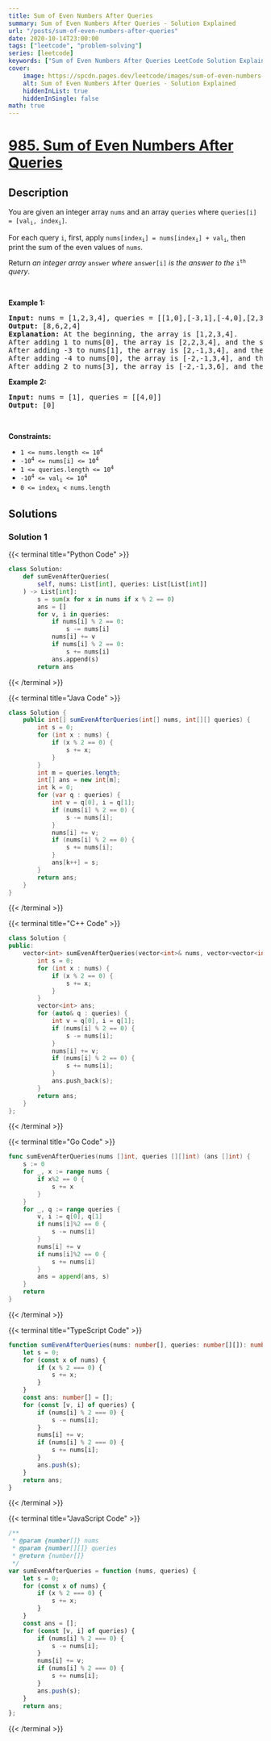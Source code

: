 ```yaml
---
title: Sum of Even Numbers After Queries
summary: Sum of Even Numbers After Queries - Solution Explained
url: "/posts/sum-of-even-numbers-after-queries"
date: 2020-10-14T23:00:00
tags: ["leetcode", "problem-solving"]
series: [leetcode]
keywords: ["Sum of Even Numbers After Queries LeetCode Solution Explained in all languages", "985", "leetcode question 985", "Sum of Even Numbers After Queries", "LeetCode", "leetcode solution in Python3 C++ Java Go PHP Ruby Swift TypeScript Rust C# JavaScript C", "GeeksforGeeks", "InterviewBit", "Coding Ninjas", "HackerRank", "HackerEarth", "CodeChef", "TopCoder", "AlgoExpert", "freeCodeCamp", "Codeforces", "GitHub", "AtCoder", "Samir Paul"]
cover:
    image: https://spcdn.pages.dev/leetcode/images/sum-of-even-numbers-after-queries.webp
    alt: Sum of Even Numbers After Queries - Solution Explained
    hiddenInList: true
    hiddenInSingle: false
math: true
---
```



# [985. Sum of Even Numbers After Queries](https://leetcode.com/problems/sum-of-even-numbers-after-queries)


## Description

<p>You are given an integer array <code>nums</code> and an array <code>queries</code> where <code>queries[i] = [val<sub>i</sub>, index<sub>i</sub>]</code>.</p>

<p>For each query <code>i</code>, first, apply <code>nums[index<sub>i</sub>] = nums[index<sub>i</sub>] + val<sub>i</sub></code>, then print the sum of the even values of <code>nums</code>.</p>

<p>Return <em>an integer array </em><code>answer</code><em> where </em><code>answer[i]</code><em> is the answer to the </em><code>i<sup>th</sup></code><em> query</em>.</p>

<p>&nbsp;</p>
<p><strong class="example">Example 1:</strong></p>

<pre>
<strong>Input:</strong> nums = [1,2,3,4], queries = [[1,0],[-3,1],[-4,0],[2,3]]
<strong>Output:</strong> [8,6,2,4]
<strong>Explanation:</strong> At the beginning, the array is [1,2,3,4].
After adding 1 to nums[0], the array is [2,2,3,4], and the sum of even values is 2 + 2 + 4 = 8.
After adding -3 to nums[1], the array is [2,-1,3,4], and the sum of even values is 2 + 4 = 6.
After adding -4 to nums[0], the array is [-2,-1,3,4], and the sum of even values is -2 + 4 = 2.
After adding 2 to nums[3], the array is [-2,-1,3,6], and the sum of even values is -2 + 6 = 4.
</pre>

<p><strong class="example">Example 2:</strong></p>

<pre>
<strong>Input:</strong> nums = [1], queries = [[4,0]]
<strong>Output:</strong> [0]
</pre>

<p>&nbsp;</p>
<p><strong>Constraints:</strong></p>

<ul>
	<li><code>1 &lt;= nums.length &lt;= 10<sup>4</sup></code></li>
	<li><code>-10<sup>4</sup> &lt;= nums[i] &lt;= 10<sup>4</sup></code></li>
	<li><code>1 &lt;= queries.length &lt;= 10<sup>4</sup></code></li>
	<li><code>-10<sup>4</sup> &lt;= val<sub>i</sub> &lt;= 10<sup>4</sup></code></li>
	<li><code>0 &lt;= index<sub>i</sub> &lt; nums.length</code></li>
</ul>

## Solutions

### Solution 1

<!-- tabs:start -->

{{< terminal title="Python Code" >}}
```python
class Solution:
    def sumEvenAfterQueries(
        self, nums: List[int], queries: List[List[int]]
    ) -> List[int]:
        s = sum(x for x in nums if x % 2 == 0)
        ans = []
        for v, i in queries:
            if nums[i] % 2 == 0:
                s -= nums[i]
            nums[i] += v
            if nums[i] % 2 == 0:
                s += nums[i]
            ans.append(s)
        return ans
```
{{< /terminal >}}

{{< terminal title="Java Code" >}}
```java
class Solution {
    public int[] sumEvenAfterQueries(int[] nums, int[][] queries) {
        int s = 0;
        for (int x : nums) {
            if (x % 2 == 0) {
                s += x;
            }
        }
        int m = queries.length;
        int[] ans = new int[m];
        int k = 0;
        for (var q : queries) {
            int v = q[0], i = q[1];
            if (nums[i] % 2 == 0) {
                s -= nums[i];
            }
            nums[i] += v;
            if (nums[i] % 2 == 0) {
                s += nums[i];
            }
            ans[k++] = s;
        }
        return ans;
    }
}
```
{{< /terminal >}}

{{< terminal title="C++ Code" >}}
```cpp
class Solution {
public:
    vector<int> sumEvenAfterQueries(vector<int>& nums, vector<vector<int>>& queries) {
        int s = 0;
        for (int x : nums) {
            if (x % 2 == 0) {
                s += x;
            }
        }
        vector<int> ans;
        for (auto& q : queries) {
            int v = q[0], i = q[1];
            if (nums[i] % 2 == 0) {
                s -= nums[i];
            }
            nums[i] += v;
            if (nums[i] % 2 == 0) {
                s += nums[i];
            }
            ans.push_back(s);
        }
        return ans;
    }
};
```
{{< /terminal >}}

{{< terminal title="Go Code" >}}
```go
func sumEvenAfterQueries(nums []int, queries [][]int) (ans []int) {
	s := 0
	for _, x := range nums {
		if x%2 == 0 {
			s += x
		}
	}
	for _, q := range queries {
		v, i := q[0], q[1]
		if nums[i]%2 == 0 {
			s -= nums[i]
		}
		nums[i] += v
		if nums[i]%2 == 0 {
			s += nums[i]
		}
		ans = append(ans, s)
	}
	return
}
```
{{< /terminal >}}

{{< terminal title="TypeScript Code" >}}
```ts
function sumEvenAfterQueries(nums: number[], queries: number[][]): number[] {
    let s = 0;
    for (const x of nums) {
        if (x % 2 === 0) {
            s += x;
        }
    }
    const ans: number[] = [];
    for (const [v, i] of queries) {
        if (nums[i] % 2 === 0) {
            s -= nums[i];
        }
        nums[i] += v;
        if (nums[i] % 2 === 0) {
            s += nums[i];
        }
        ans.push(s);
    }
    return ans;
}
```
{{< /terminal >}}

{{< terminal title="JavaScript Code" >}}
```js
/**
 * @param {number[]} nums
 * @param {number[][]} queries
 * @return {number[]}
 */
var sumEvenAfterQueries = function (nums, queries) {
    let s = 0;
    for (const x of nums) {
        if (x % 2 === 0) {
            s += x;
        }
    }
    const ans = [];
    for (const [v, i] of queries) {
        if (nums[i] % 2 === 0) {
            s -= nums[i];
        }
        nums[i] += v;
        if (nums[i] % 2 === 0) {
            s += nums[i];
        }
        ans.push(s);
    }
    return ans;
};
```
{{< /terminal >}}

<!-- tabs:end -->

<!-- end -->
